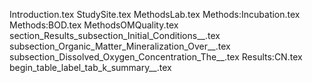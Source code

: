 Introduction.tex
StudySite.tex
MethodsLab.tex
Methods:Incubation.tex
Methods:BOD.tex
MethodsOMQuality.tex
section_Results_subsection_Initial_Conditions__.tex
subsection_Organic_Matter_Mineralization_Over__.tex
subsection_Dissolved_Oxygen_Concentration_The__.tex
Results:CN.tex
begin_table_label_tab_k_summary__.tex